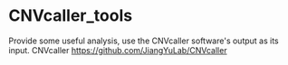 # CNVcaller_tools
Provide some useful analysis, use the CNVcaller software's output as its input.
CNVcaller https://github.com/JiangYuLab/CNVcaller
